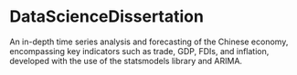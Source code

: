 # DataScienceDissertation
An in-depth time series analysis and forecasting of the Chinese economy, encompassing key indicators such as trade, GDP, FDIs, and inflation, developed with the use of the statsmodels library and ARIMA.
